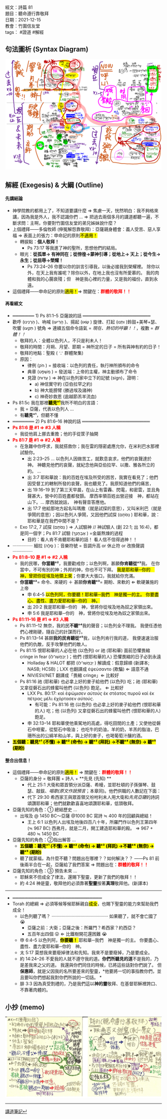 經文：詩篇 81  
題目：聽命遵行靠敬拜  
日期：2021-12-15  
教會：竹圍信友堂  
tags： #證道  #解經  


## 句法圖析 (Syntax Diagram)
![images/2021-12-15-Psa.81.png](images/2021-12-15-Psa.81.png)

## 解經 (Exegesis) & 大綱 (Outline)
####  先講結論 
- 神學院教的都用上了，不知道要講什麼 ⇒ 焦慮一天，恍然明白：我不夠格來講，因為我是外人，我不認識你們 ... ⇒ 把過去兩個多月的講道都聽一遍，不斷求問：主啊，你要對竹圍信友堂的弟兄姊妹說什麼？
- 上個禮拜——多倫牧師 (伸冤解怨靠敬拜)：亞薩親身體會：義人受苦、惡人享福 ⇒ 表面上的張力：申命記的原則<mark>不適用！</mark>
	- 轉捩點：**個人敬拜！**
		- Ps 73:17 等我進了神的聖所，思想他們的結局。 
	- 眼光：**從孤單→ 有神同在；從徬徨→蒙神引導；從地上→ 天上；從今生→ 永生；從屈辱→榮耀！**
		- Ps 73:24–26 你要以你的訓言引導我，以後必接我到榮耀裡。 除你以外，在天上我有誰呢？除你以外，在地上我也沒有所愛慕的。 我的肉體和我的心腸衰殘；但　神是我心裡的力量，又是我的福份，直到永遠。 
- 這個禮拜——申命記的原則<mark>適用！</mark>⇒ 關鍵在：<strong><font color='red'>群體的敬拜！！</font></strong>


####  再看經文
- ═══════ 1) Ps 81:1–5 亞薩說的話 ══════════════════════
- 歡呼 (‎הַרְנִינוּ )、吶喊 (‎הָרִיעוּ )、揚起 (‎שְׂאוּ ) 旋律、打起 (‎וּתְנוּ )鈴鼓+美琴+瑟、吹響 (‎תִּקְעוּ ) 號角 ⇒ 連續五個命令語氣 = *現在、熱切的呼籲！！*，複數 = *群體！！* 
	- 敬拜的人：全體以色列人，不只是利未人！
	- 敬拜的時間：月朔、月望、節期 = 神所定的日子 = 所有與神有約的日子！
	- 敬拜的地點：聖殿 ( ∵ 群體聚集)
	- 原因：
		- 律例 (‎חֹק ) = 接收端：以色列的責任，執行神所頒布的命令 
		- 典章 (‎מִשְׁפָּט ) = 發送端：上帝的主權，神主動頒布了命令
		- 見證 (‎עֵדוּת ) ⇒ 神在以色列家中立下的記號 (sign)，證明：
			- a) 神信實守約 (亞伯拉罕之約)
			- b) 神大能膀臂 (勝過埃及諸神)
			- c) 神奇妙救恩 (逾越節羔羊流血)
- Ps 81:5c 我在那裡<mark>**聽見°¹**</mark>我所不明白的言語：
	- 我 = 亞薩，代表以色列人 ...
	- 有**聽見°¹**，但聽不懂
- ═══════ 2) Ps 81:6–16 神說的話  ══════════════════════
- <strong><font color='red'>Ps 81:6 是 #1 ⇒ #3 人稱</font></strong>
	- 我從他肩上挪去重擔；他的手從筐子抽開
- <strong><font color='red'>Ps 81:7 是 #1 ⇒ #2 人稱</font></strong>
	- 在急難中你呼求，我就搭救你；我在雷的隱密處應允你，在米利巴水那裡試驗你。 
		- 出 2:23–25 ... 以色列人因做苦工，就歎息哀求，他們的哀聲達於　神。 神聽見他們的哀聲，就紀念他與亞伯拉罕、以撒、雅各所立的約。 ...
		- 出 3:7 耶和華說：我的百姓在埃及所受的困苦，我實在看見了；他們因受督工的轄制所發的哀聲，我也聽見了。我原知道他們的痛苦， 
		- 出 19:16–19 到了第三天早晨，在山上有雷轟、閃電，和密雲，並且角聲甚大，營中的百姓盡都發顫。 摩西率領百姓出營迎接　神，都站在山下。... 摩西就說話，　神有聲音答應他。 
		- 出 17:7 他給那地方起名叫瑪撒（就是試探的意思），又叫米利巴（就是爭鬧的意思）；因以色列人爭鬧，又因他們試探 (‎נַסֹּתָם ) 耶和華，說：耶和華是在我們中間不是？
	- Exo 17:2, 7 試探 (‎נַסֹּתָם ) ⇒ 人試驗神 // 神試驗人 (創 22:1; 出 16:4)，都是同一個字；Ps 81:7 試驗 (‎אֶבְחָנְךָ ) =金屬熬煉的過程
		- 目的：看人肯不肯聽耶和華的話！ 看人信不信得過神！！
- ················ 細拉 (‎סֶֽלָה )：音樂符號 = 音調升高 or 休止符 or 改換聲調 ················
- <strong><font color='red'>Ps 81:8–10 是 #1 ⇒ #2 人稱</font></strong>
	- 我的民哪，**你當聽°²**，我要勸戒你；以色列啊，甚願**你肯聽從°³**我。 在你當中，不可有別的神；外邦的神，你也不可下拜。 <mark>我是耶和華─你的　神，曾把你從埃及地領上來</mark>；你要大大張口，我就給你充滿。 
	- **你當聽°²**= 命令、來硬的 ＋ 甚願**你肯聽°³**= 期盼、來軟的 ⇐ 軟硬兼施的上帝
		- 申 6:4–5 <mark>以色列阿，你要聽！耶和華─我們　神是獨一的主。 你要盡心、盡性、盡力愛耶和華─你的　神。 </mark>
		- 出 20:2 我是耶和華─你的　神，曾將你從埃及地為奴之家領出來。 
		- 申 5:6 我是耶和華─你的　神，曾將你從埃及地為奴之家領出來。 
- <strong><font color='red'>Ps 81:11–16 是 #1 ⇒ #3 人稱</font></strong>
	- Ps 81:11–12 無奈，我的民**不聽°⁴**我的聲音；以色列全不理我。 我便任憑他們心裡剛硬，隨自己的計謀而行。 
	- Ps 81:13–14 甚願**我的民肯聽從°⁵**我，以色列肯行我的道， 我便速速治服他們的仇敵，反手攻擊他們的敵人。 
	- Ps 81:15 恨耶和華的人必在他 (以色列) or 祂 (耶和華) 面前恐懼畏縮 cringe in fear (‎יְכַחֲשׁוּ־לוֹ )；他們 (恨耶和華的人) 恐懼畏縮的日子必到永遠
		- Holladay & HALOT 都把 (‎יְכַחֲשׁוּ־לוֹ ) 解讀成：假意歸順 (新譯本; NASB; HCSB)；LXX 也翻譯成 ἐψεύσαντο (欺騙) ⇐ 語意不通 
		- NIV/ESV/NET 翻譯成「畏縮 cringe」⇐ 比較好
	-  Ps 81:16 祂 (耶和華) 也必拿上好的麥子給他們 (以色列) 吃；祂 (耶和華) 又拿從磐石出的蜂蜜叫他們  (以色列) 飽足。 ⇐ 比較好
		-  LXX Ps. 80:17: καὶ ἐψώμισεν *αὐτοὺς* ἐκ στέατος πυροῦ καὶ ἐκ πέτρας μέλι ἐχόρτασεν *αὐτούς*.
			-  有可能：Ps 81:16 他 (以色列) 也必拿上好的麥子給他們 (恨耶和華的人) 吃；他 (以色列) 又拿從磐石出的蜂蜜叫他們 (恨耶和華的人) 飽足。
		-  申 32:13–14 耶和華使他乘駕地的高處，得吃田間的土產；又使他從磐石中咂蜜，從堅石中吸油； 也吃牛的奶油，羊的奶，羊羔的脂油，巴珊所出的公綿羊和山羊，與上好的麥子，也喝葡萄汁釀的酒。 
- <mark><strong>五個聽：聽見°¹ (不懂) → 聽°² (命令) → 聽°³ (拜託) →不聽°⁴ (無奈) → 聽°⁵ (期盼)</strong></mark>

####  整合出信息！
- 這個禮拜——申命記的原則<mark>適用！</mark>  ⇒ 關鍵在：<strong><font color='red'>群體的敬拜！！</font></strong>
	- 亞薩的身分 = 敬拜團 + 詩人 + **先見 (先知) **
		- 代上 25:1 大衛和眾首領分派亞薩、希幔，並耶杜頓的子孫彈琴、鼓瑟、敲鈸、*唱歌(原文作說預言*；本章同)。他們供職的人數記在下面： 
		- 代下 29:30 希西家王與眾首領又吩咐利未人用大衛和*先見亞薩*的詩詞頌讚耶和華；他們就歡歡喜喜地頌讚耶和華，低頭敬拜。 
- 亞薩先知的角色：① 總結歷史 ...
	- 出埃及 @ 1450 BC～亞薩 @1000 BC 寫詩 ≒ 400 年的回顧與總結！
		- 王上 6:1 以色列人出埃及地後四百八十年，所羅門作以色列王第四年 (≒ 967 BC) 西弗月，就是二月，開工建造耶和華的殿。 ⇒ 967 + 480 ≒ 1450 BC
- 亞薩先知的角色：②指出解答 ...
	- <mark><strong>五個聽：聽見°¹ (不懂) → 聽°² (命令) → 聽°³ (拜託) →不聽°⁴ (無奈) → 聽°⁵ (期盼)</strong></mark> 
	- 聽了就蒙福，為什麼不聽？問題出在哪裡？？如何解決？？ ——Ps 81 前後兩半合在一起，亞薩給了我們答案 ⇒ 問題出在：<strong><font color='red'>群體的敬拜！！</font></strong>
- 亞薩先知的角色：③ 預告未來 ...
	- 耶穌來不但成全了律法，還賜下聖靈，更新了我們的敬拜！！
	-  約 4:24 神是靈，敬拜他的必須靠著**聖靈**按著**真理**敬拜他。(新譯本)


---
- ═════════════════════════════
- Torah 的總綱  ⇒ 必須等候等候耶穌親自<mark>成全</mark>，也賜下聖靈的能力來幫助我們成全！
	- 以色列聽了嗎？ ············································· 如果聽了，就不會亡國了 😭
		- 亞薩之前：大衛；亞薩之後：所羅門？希西家？約西亞？
		- 五百年出四個 😲 ⇐ 比鐵樹開花還困難 😭
	- 申 6:4–5 以色列阿，<mark>**你要聽！** </mark>耶和華─我們　神是獨一的主。 你要盡心、盡性、盡力愛耶和華─你的　神。 
	- 太 5:17 莫想我來要廢掉律法和先知。我來不是要廢掉，乃是要成全。 
	- 約 14:24–26 不愛我的人就不遵守我的道。**你們所聽見的道**不是我的，乃是差我來之父的道。 我還與你們同住的時候，已將這些話對你們說了。 但**保惠師**，就是父因我的名所要差來的聖靈，*他要將一切的事指教你們，並且要叫你們想起我對你們所說的一切話。 *
	- 腓 3:3 因為真受割禮的，乃是我們這以**神的靈**敬拜、在基督耶穌裡誇口、不靠著肉體的。 


## 小抄 (memo)

![images/2021-12-15-Psa.81-memo.jpg](images/2021-12-15-Psa.81-memo.jpg)


---
[講道筆記↵](README.md)

